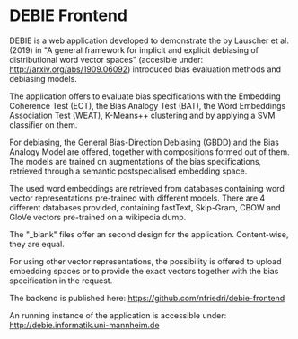 # DEBIE Frontend

DEBIE is a web application developed to demonstrate the by Lauscher et al. (2019) in "A general framework for implicit and explicit debiasing of distributional word vector spaces" (accesible under: http://arxiv.org/abs/1909.06092) introduced bias evaluation methods and debiasing models.

The application offers to evaluate bias specifications with the Embedding Coherence Test (ECT), the Bias Analogy Test (BAT), the Word Embeddings Association Test (WEAT), K-Means++ clustering and by applying a SVM classifier on them.

For debiasing, the General Bias-Direction Debiasing (GBDD) and the Bias Analogy Model are offered, together with compositions formed out of them. The models are trained on augmentations of the bias specifications, retrieved through a semantic postspecialised embedding space.

The used word embeddings are retrieved from databases containing word vector representations pre-trained with different models. There are 4 different databases provided, containing fastText, Skip-Gram, CBOW and GloVe vectors pre-trained on a wikipedia dump.

The "\_blank" files offer an second design for the application. Content-wise, they are equal. 

For using other vector representations, the possibility is offered to upload embedding spaces or to provide the exact vectors together with the bias specification in the request.

The backend is published here: https://github.com/nfriedri/debie-frontend

An running instance of the application is accessible under: http://debie.informatik.uni-mannheim.de

